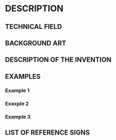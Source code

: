 # DESCRIPTION

## TECHNICAL FIELD

## BACKGROUND ART

## DESCRIPTION OF THE INVENTION

## EXAMPLES

### Example 1

### Exaxple 2

### Example 3

## LIST OF REFERENCE SIGNS

